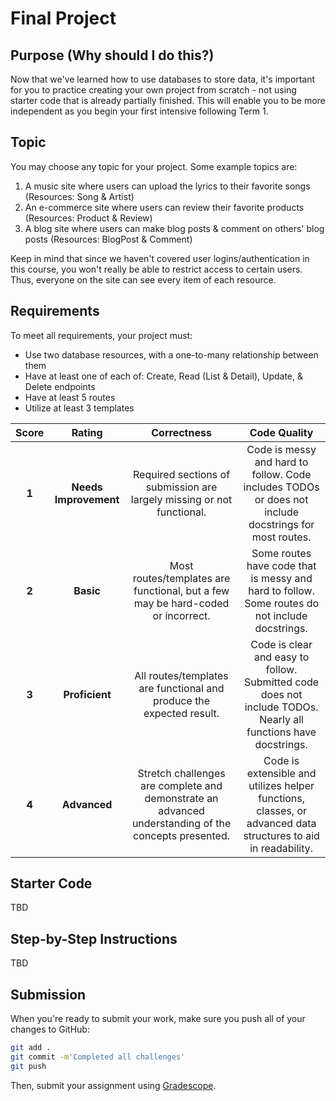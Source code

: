 # Final Project

## Purpose (Why should I do this?)

Now that we've learned how to use databases to store data, it's important for you to practice creating your own project from scratch - not using starter code that is already partially finished. This will enable you to be more independent as you begin your first intensive following Term 1.

## Topic

You may choose any topic for your project. Some example topics are:

1. A music site where users can upload the lyrics to their favorite songs (Resources: Song & Artist)
2. An e-commerce site where users can review their favorite products (Resources: Product & Review)
3. A blog site where users can make blog posts & comment on others' blog posts (Resources: BlogPost & Comment)

Keep in mind that since we haven't covered user logins/authentication in this course, you won't really be able to restrict access to certain users. Thus, everyone on the site can see every item of each resource.

## Requirements

To meet all requirements, your project must:

- Use two database resources, with a one-to-many relationship between them
- Have at least one of each of: Create, Read (List & Detail), Update, & Delete endpoints
- Have at least 5 routes
- Utilize at least 3 templates

| Score | Rating | Correctness | Code Quality |
| :---: | :----: | :---------: | :----------: |
| **1** | **Needs Improvement** | Required sections of submission are largely missing or not functional. | Code is messy and hard to follow. Code includes TODOs or does not include docstrings for most routes. |
| **2** | **Basic** | Most routes/templates are functional, but a few may be hard-coded or incorrect. | Some routes have code that is messy and hard to follow. Some routes do not include docstrings. |
| **3** | **Proficient** | All routes/templates are functional and produce the expected result. | Code is clear and easy to follow. Submitted code does not include TODOs. Nearly all functions have docstrings. |
| **4** | **Advanced** | Stretch challenges are complete and demonstrate an advanced understanding of the concepts presented. | Code is extensible and utilizes helper functions, classes, or advanced data structures to aid in readability. |

## Starter Code

TBD

## Step-by-Step Instructions

TBD

## Submission

When you're ready to submit your work, make sure you push all of your changes to GitHub:

```bash
git add .
git commit -m'Completed all challenges'
git push
```

Then, submit your assignment using [Gradescope](https://gradescope.com).